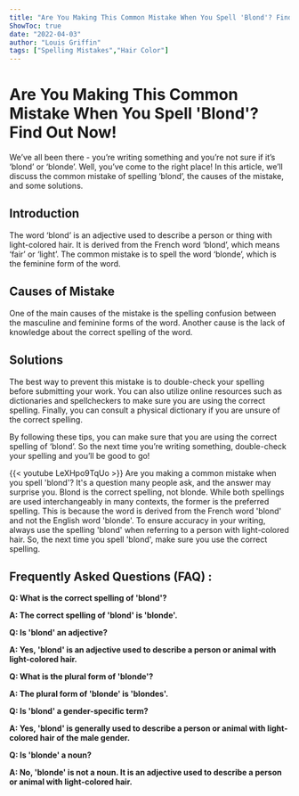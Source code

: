 ```yaml
---
title: "Are You Making This Common Mistake When You Spell 'Blond'? Find Out Now!"
ShowToc: true 
date: "2022-04-03"
author: "Louis Griffin" 
tags: ["Spelling Mistakes","Hair Color"]
---
```

# Are You Making This Common Mistake When You Spell 'Blond'? Find Out Now! 

We’ve all been there - you’re writing something and you’re not sure if it’s ‘blond’ or ‘blonde’. Well, you’ve come to the right place! In this article, we’ll discuss the common mistake of spelling ‘blond’, the causes of the mistake, and some solutions. 

## Introduction 

The word ‘blond’ is an adjective used to describe a person or thing with light-colored hair. It is derived from the French word ‘blond’, which means ‘fair’ or ‘light’. The common mistake is to spell the word ‘blonde’, which is the feminine form of the word. 

## Causes of Mistake 

One of the main causes of the mistake is the spelling confusion between the masculine and feminine forms of the word. Another cause is the lack of knowledge about the correct spelling of the word. 

## Solutions 

The best way to prevent this mistake is to double-check your spelling before submitting your work. You can also utilize online resources such as dictionaries and spellcheckers to make sure you are using the correct spelling. Finally, you can consult a physical dictionary if you are unsure of the correct spelling. 

By following these tips, you can make sure that you are using the correct spelling of ‘blond’. So the next time you’re writing something, double-check your spelling and you’ll be good to go!

{{< youtube LeXHpo9TqUo >}} 
Are you making a common mistake when you spell 'blond'? It's a question many people ask, and the answer may surprise you. Blond is the correct spelling, not blonde. While both spellings are used interchangeably in many contexts, the former is the preferred spelling. This is because the word is derived from the French word 'blond' and not the English word 'blonde'. To ensure accuracy in your writing, always use the spelling 'blond' when referring to a person with light-colored hair. So, the next time you spell 'blond', make sure you use the correct spelling.

## Frequently Asked Questions (FAQ) :
**Q: What is the correct spelling of 'blond'?**

**A: The correct spelling of 'blond' is 'blonde'.**

**Q: Is 'blond' an adjective?**

**A: Yes, 'blond' is an adjective used to describe a person or animal with light-colored hair.**

**Q: What is the plural form of 'blonde'?**

**A: The plural form of 'blonde' is 'blondes'.**

**Q: Is 'blond' a gender-specific term?**

**A: Yes, 'blond' is generally used to describe a person or animal with light-colored hair of the male gender.**

**Q: Is 'blonde' a noun?**

**A: No, 'blonde' is not a noun. It is an adjective used to describe a person or animal with light-colored hair.**





